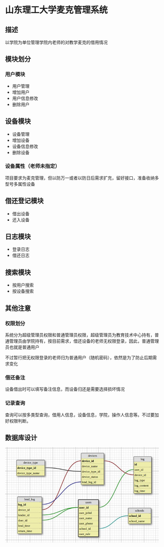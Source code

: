 # 山东理工大学麦克管理系统

## 描述

以学院为单位管理学院内老师的对教学麦克的借用情况

## 模块划分

### 用户模块

 + 用户管理
 + 增加用户
 + 用户信息修改
 + 删除用户

## 设备模块

 + 设备管理
 + 增加设备
 + 设备信息修改
 + 删除设备

### 设备属性（老师未指定）

项目要求为麦克管理，但以防万一或者以防日后需求扩充，留好接口，准备收纳多型号多属性设备

## 借还登记模块

 + 借出设备
 + 还入设备

## 日志模块

 + 登录日志
 + 借还日志

## 搜索模块

 + 按用户搜索
 + 按设备搜索

## 其他注意

### 权限划分

系统分为超级管理员权限和普通管理员权限，超级管理员为教育技术中心持有，普通管理员由学院持有，按目前需求，借还设备的老师无权限登录，因此，普通管理员也就是普通用户

不过暂行把无权限登录的老师归为普通用户（随机密码），依然是为了防止后期需求变化

### 借还备注

设备借出时可以填写备注信息，而设备归还是需要选择损坏情况

### 记录查询

查询可以按多类型查询，借用人信息，设备信息，学院，操作人信息等。不过要加好权限判断。

## 数据库设计

![db](https://raw.githubusercontent.com/Coderhypo/TDMS/master/db.jpg)

